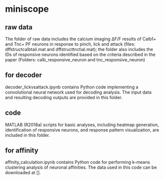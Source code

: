 # miniscope
## raw data
  The folder of raw data includes the calcium imaging ΔF/F results of Calb1+ and Tnc+ PF neurons in response to pinch, lick and attack (files: dffstructcalbtail.mat and dffstructtnctial.mat); the folder also includes the IDs of responsive neurons identified based on the criteria described in the paper (Folders: calb_responsive_neuron and tnc_responsive_neuron)
  ## for decoder
 decoder_lickvsattack.ipynb contains Python code implementing a convolutional neural network used for decoding analysis. The input data and resulting decoding outputs are provided in this folder.
  ## code
MATLAB (R2018a) scripts for basic analyses, including heatmap generation, identification of responsive neurons, and response pattern visualization, are included in this folder.
  ## for affinity
affinity_calculation.ipynb contains Python code for performing k-means clustering analysis of neuronal affinities. The data used in this code can be downloaded at [].

